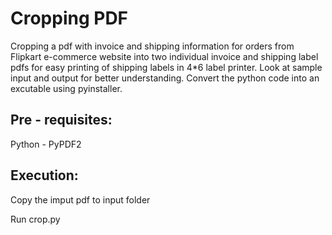 # Cropping PDF
Cropping a pdf with invoice and shipping information for orders from Flipkart e-commerce website into two individual invoice and shipping label pdfs for easy printing of shipping labels in 4*6 label printer. Look at sample input and output for better understanding. Convert the python code into an excutable using pyinstaller.

## Pre - requisites:
Python - PyPDF2
  
## Execution:
  Copy the imput pdf to input folder
  
  Run crop.py
